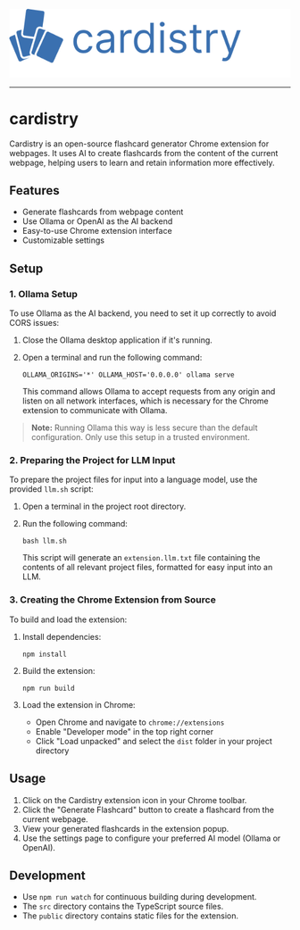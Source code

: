 <p align="center">
  <img src="public/logo.png" alt="Bitwarden" />
</p>

---

# cardistry

Cardistry is an open-source flashcard generator Chrome extension for webpages. It uses AI to create flashcards from the content of the current webpage, helping users to learn and retain information more effectively.

## Features

- Generate flashcards from webpage content
- Use Ollama or OpenAI as the AI backend
- Easy-to-use Chrome extension interface
- Customizable settings

## Setup

### 1. Ollama Setup

To use Ollama as the AI backend, you need to set it up correctly to avoid CORS issues:

1. Close the Ollama desktop application if it's running.
2. Open a terminal and run the following command:

   ```
   OLLAMA_ORIGINS='*' OLLAMA_HOST='0.0.0.0' ollama serve
   ```

   This command allows Ollama to accept requests from any origin and listen on all network interfaces, which is necessary for the Chrome extension to communicate with Ollama.

> **Note:** Running Ollama this way is less secure than the default configuration. Only use this setup in a trusted environment.

### 2. Preparing the Project for LLM Input

To prepare the project files for input into a language model, use the provided `llm.sh` script:

1. Open a terminal in the project root directory.
2. Run the following command:

   ```
   bash llm.sh
   ```

   This script will generate an `extension.llm.txt` file containing the contents of all relevant project files, formatted for easy input into an LLM.

### 3. Creating the Chrome Extension from Source

To build and load the extension:

1. Install dependencies:
   ```
   npm install
   ```

2. Build the extension:
   ```
   npm run build
   ```

3. Load the extension in Chrome:
   - Open Chrome and navigate to `chrome://extensions`
   - Enable "Developer mode" in the top right corner
   - Click "Load unpacked" and select the `dist` folder in your project directory

## Usage

1. Click on the Cardistry extension icon in your Chrome toolbar.
2. Click the "Generate Flashcard" button to create a flashcard from the current webpage.
3. View your generated flashcards in the extension popup.
4. Use the settings page to configure your preferred AI model (Ollama or OpenAI).

## Development

- Use `npm run watch` for continuous building during development.
- The `src` directory contains the TypeScript source files.
- The `public` directory contains static files for the extension.
